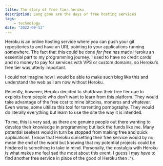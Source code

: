 ```yaml
---
title: The story of free tier heroku
description: Long gone are the days of free hosting services
tags:
    - technology
date: "2022-09-11"
---
```


<salaadas-hero ai='Stable Diffusion' prompt='sad touhou girl looking at the sky, anime style, digital art, sunset, red sun' file='touhou-girls'></salaadas-hero>

Heroku is an online hosting service where you can push your git repositories to and have an URL pointing to your applications running somewhere. The fact that this could be done *for free* has made Heroku an essential part to my programming journey. I used to have no credit cards and no money to pay for services with VPS or custom domains, so Heroku's free tier was utterly important.

I could not imagine how I would be able to make such blog like this and understand the web as I am now without Heroku.

Recently, however, Heroku decided to shutdown their free tier due to exploits from people who don't want to learn from this platform. They would take advantage of the free cost to mine bitcoins, moneros and whatever. Even worse, some ultilize this tool for torrenting pornography. They would do literally everything but learn to use the site the way it is intended.

To me, this is very sad, as there are genuine people out there wanting to develop their knowledge in programming but lack the funds like me. Many potential seekers would in turn be stopped from making free and quick applications. I know that Heroku sunsetting their free service would by no mean the end of the world but knowing that my potential projects could be hindered is something to take in mind. Personally, the nostalgia with Heroku is what makes me feel sad the most about this event, I guess I may have to find another free service in place of the good ol Heroku then :^).
